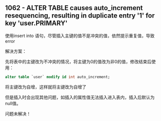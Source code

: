 ## 1062 - ALTER TABLE causes auto_increment resequencing, resulting in duplicate entry '1' for key 'user.PRIMARY'



使用insert into 语句，尽管插入主键的值不是冲突的值，依然提示重复值，导致error



解决方案：

先将表中的主键改为不冲突的情况，将主键为0的值改为非0的值，修改结束后使用：

```sql
alter table `user` modify id int auto_increment;
```

将主键改为自增，这样就将主键改为自增了



但是插入时会出现其他问题，如插入的属性值无法插入进入表内，插入后默认为null值。





问题未解决！